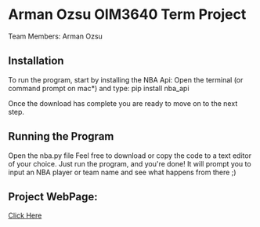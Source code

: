 # Arman Ozsu OIM3640 Term Project
Team Members: Arman Ozsu

## Installation
To run the program, start by installing the NBA Api:
Open the terminal (or command prompt on mac*) and type: pip install nba_api

Once the download has complete you are ready to move on to the next step.

## Running the Program
Open the nba.py file
Feel free to download or copy the code to a text editor of your choice.
Just run the program, and you're done!
It will prompt you to input an NBA player or team name and see what happens from there ;)

## Project WebPage:
[Click Here](https://arman0z.github.io/)
